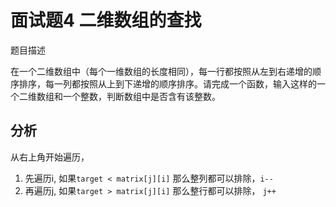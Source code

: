 # 面试题4 二维数组的查找
题目描述

在一个二维数组中（每个一维数组的长度相同），每一行都按照从左到右递增的顺序排序，每一列都按照从上到下递增的顺序排序。请完成一个函数，输入这样的一个二维数组和一个整数，判断数组中是否含有该整数。

## 分析
从右上角开始遍历，
1. 先遍历i, 如果`target < matrix[j][i]` 那么整列都可以排除，`i--`
2. 再遍历j, 如果`target > matrix[j][i]` 那么整行都可以排除， `j++`

